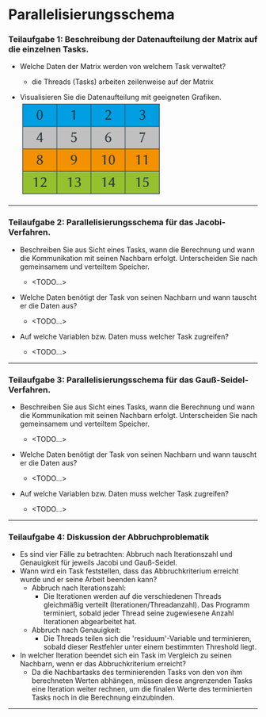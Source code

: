 # Parallelisierungsschema
### Teilaufgabe 1: Beschreibung der Datenaufteilung der Matrix auf die einzelnen Tasks.
- Welche Daten der Matrix werden von welchem Task verwaltet?
    + die Threads (Tasks) arbeiten zeilenweise auf der Matrix

- Visualisieren Sie die Datenaufteilung mit geeigneten Grafiken.
    <br/><img src="pdf_attachment/aufteilung.png" alt="Datenaufteilung" width="288" height="193">

---
### Teilaufgabe 2: Parallelisierungsschema für das Jacobi-Verfahren.
- Beschreiben Sie aus Sicht eines Tasks, wann die Berechnung und wann die Kommunikation mit seinen Nachbarn erfolgt. Unterscheiden Sie nach gemeinsamem und verteiltem Speicher.
    + <TODO...>

- Welche Daten benötigt der Task von seinen Nachbarn und wann tauscht er die Daten aus?
    + <TODO...>

- Auf welche Variablen bzw. Daten muss welcher Task zugreifen?
    + <TODO...>

---
### Teilaufgabe 3: Parallelisierungsschema für das Gauß-Seidel-Verfahren.
- Beschreiben Sie aus Sicht eines Tasks, wann die Berechnung und wann die Kommunikation mit seinen Nachbarn erfolgt. Unterscheiden Sie nach gemeinsamem und verteiltem Speicher.
    + <TODO...>

- Welche Daten benötigt der Task von seinen Nachbarn und wann tauscht er die Daten aus?
    + <TODO...>

- Auf welche Variablen bzw. Daten muss welcher Task zugreifen?
    + <TODO...>

---
### Teilaufgabe 4: Diskussion der Abbruchproblematik
- Es sind vier Fälle zu betrachten: Abbruch nach Iterationszahl und Genauigkeit für jeweils Jacobi und Gauß-Seidel.
- Wann wird ein Task feststellen, dass das Abbruchkriterium erreicht wurde und er seine Arbeit beenden kann?
    + Abbruch nach Iterationszahl:
      + Die Iterationen werden auf die verschiedenen Threads gleichmäßig verteilt (Iterationen/Threadanzahl). Das Programm terminiert, sobald jeder Thread seine zugewiesene Anzahl Iterationen abgearbeitet hat.
    + Abbruch nach Genauigkeit:
      + Die Threads teilen sich die 'residuum'-Variable und terminieren, sobald dieser Restfehler unter einem bestimmten Threshold liegt.
- In welcher Iteration beendet sich ein Task im Vergleich zu seinen Nachbarn, wenn er das Abbruchkriterium erreicht?
    + Da die Nachbartasks des terminierenden Tasks von den von ihm berechneten Werten abhängen, müssen diese angrenzenden Tasks eine Iteration weiter rechnen, um die finalen Werte des terminierten Tasks noch in die Berechnung einzubinden.

---
